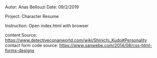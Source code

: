 Autor: Anas Bellouzi
Date: 09/2/2019

Project: Character Resume

Instruction: Open index.html with browser

content Source:  https://www.detectiveconanworld.com/wiki/Shinichi_Kudo#Personality
contact form code source: https://www.sanwebe.com/2014/08/css-html-forms-designs
